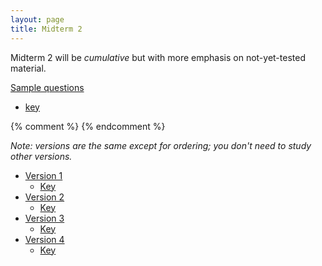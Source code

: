```yaml
---
layout: page
title: Midterm 2
---
```


Midterm 2 will be _cumulative_ but with more emphasis on not-yet-tested material.

[Sample questions](materials/old2.test.pdf)
* [key](materials/old2.key.pdf)

{% comment %} 
{% endcomment %} 

_Note: versions are the same except for ordering; you don't need to study other versions._

* [Version 1](/tests/midterm2.1.test.pdf)
	* [Key](/tests/midterm2.1.key.pdf)
* [Version 2](/tests/midterm2.2.test.pdf)
	* [Key](/tests/midterm2.2.key.pdf)
* [Version 3](/tests/midterm2.3.test.pdf)
	* [Key](/tests/midterm2.3.key.pdf)
* [Version 4](/tests/midterm2.4.test.pdf)
	* [Key](/tests/midterm2.4.key.pdf)

